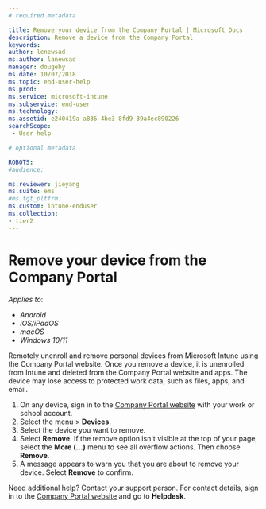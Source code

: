 ```yaml
---
# required metadata

title: Remove your device from the Company Portal | Microsoft Docs
description: Remove a device from the Company Portal
keywords:
author: lenewsad
ms.author: lanewsad
manager: dougeby
ms.date: 10/07/2018
ms.topic: end-user-help
ms.prod:
ms.service: microsoft-intune
ms.subservice: end-user
ms.technology:
ms.assetid: e240419a-a836-4be3-8fd9-39a4ec890226
searchScope:
 - User help

# optional metadata

ROBOTS:  
#audience:

ms.reviewer: jieyang
ms.suite: ems
#ms.tgt_pltfrm:
ms.custom: intune-enduser
ms.collection:
- tier2
---
```

# Remove your device from the Company Portal  

*Applies to*:     
* *Android*   
* *iOS/iPadOS*    
* *macOS*  
* *Windows 10/11*  

Remotely unenroll and remove personal devices from Microsoft Intune using the Company Portal website. Once you remove a device, it is unenrolled from Intune and deleted from the Company Portal website and apps. The device may lose access to protected work data, such as files, apps, and email.  

1. On any device, sign in to the [Company Portal website](https://portal.manage.microsoft.com) with your work or school account. 
2. Select the menu > **Devices**.   
2. Select the device you want to remove.  
3. Select **Remove**. If the remove option isn't visible at the top of your page, select the **More (…)** menu to see all overflow actions. Then choose **Remove**.  
4. A message appears to warn you that you are about to remove your device. Select **Remove** to confirm.  

Need additional help? Contact your support person. For contact details, sign in to the [Company Portal website](https://go.microsoft.com/fwlink/?linkid=2010980) and go to **Helpdesk**.  
